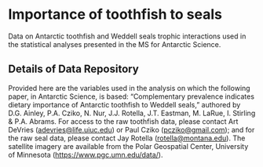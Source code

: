 # Importance of toothfish to seals
Data on Antarctic toothfish and Weddell seals trophic interactions used in the statistical analyses presented in the MS for Antarctic Science. 
## Details of Data Repository
Provided here are the variables used in the analysis on which the following paper, in Antarctic Science, is based: “Complementary prevalence indicates dietary importance of Antarctic toothfish to Weddell seals,” authored by D.G. Ainley, P.A. Cziko, N. Nur, J.J. Rotella, J.T. Eastman, M. LaRue, I. Stirling & P.A. Abrams. For access to the raw toothfish data, please contact Art DeVries (adevries@life.uiuc.edu) or Paul Cziko (pcziko@gmail.com); and for the raw seal data, please contact Jay Rotella (rotella@montana.edu). The satellite imagery are available from the Polar Geospatial Center, University of Minnesota (https://www.pgc.umn.edu/data/).

